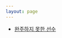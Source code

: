 ```yaml
---
layout: page
---
```


<ul>
    <li>
        <a href="../_posts/2020-05-15-Programmers-Coding-Test-Level1 49-1.md">
            완주하지 못한 선수
        </a>
    </li>
</ul>
